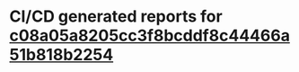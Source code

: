 # CI/CD generated reports for [c08a05a8205cc3f8bcddf8c44466a51b818b2254](https://github.com/hydephp/develop/commit/c08a05a8205cc3f8bcddf8c44466a51b818b2254)

